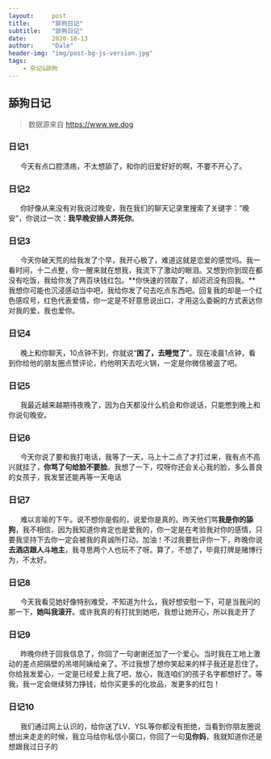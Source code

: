 ```yaml
---
layout:     post
title:      "舔狗日记"
subtitle:   "舔狗日记"
date:       2020-10-13
author:     "Dale"
header-img: "img/post-bg-js-version.jpg"
tags:
    - 杂记&舔狗 
---
```


## 舔狗日记
> 数据源来自 https://www.we.dog 

### 日记1
&#160;&#160; &#160; &#160;今天有点口腔溃疡，不太想舔了，和你的旧爱好好的啊，不要不开心了。

### 日记2
&#160;&#160; &#160; &#160;你好像从来没有对我说过晚安，我在我们的聊天记录里搜索了关键字：“晚安”，你说过一次：**我早晚安排人弄死你**。

### 日记3
&#160;&#160; &#160; &#160;今天你破天荒的给我发了个早，我开心极了，难道这就是恋爱的感觉吗。我一看时间，十二点整，你一醒来就在想我，我流下了激动的眼泪。又想到你到现在都没有吃饭，我给你发了两百块钱红包。**你快速的领取了，却迟迟没有回我。**我想你可能也沉浸感动当中吧，我给你发了句去吃点东西吧。回复我的却是一个红色感叹号，红色代表爱情，你一定是不好意思说出口，才用这么委婉的方式表达你对我的爱，我也爱你。

### 日记4
&#160;&#160; &#160; &#160;晚上和你聊天，10点钟不到，你就说“**困了，去睡觉了**”。现在凌晨1点钟，看到你给他的朋友圈点赞评论，约他明天去吃火锅，一定是你微信被盗了吧。

### 日记5
&#160;&#160; &#160; &#160;我最近越来越期待夜晚了，因为白天都没什么机会和你说话，只能憋到晚上和你说句晚安。

### 日记6
&#160;&#160; &#160; &#160;今天你说了要和我打电话，我等了一天，马上十二点了才打过来，我有点不高兴就挂了，**你骂了句给脸不要脸**。我想了一下，哎呀你还会关心我的脸，多么善良的女孩子，我发誓还能再等一天电话

### 日记7
&#160;&#160; &#160; &#160;难以言喻的下午。说不想你是假的，说爱你是真的。昨天他们骂**我是你的舔狗**，我不相信，因为我知道你肯定也是爱我的，你一定是在考验我对你的感情，只要我坚持下去你一定会被我的真诚所打动，加油！不过我要批评你一下，昨晚你说**去酒店跟人斗地主**，我寻思两个人也玩不了呀。算了，不想了，毕竟打牌是赌博行为，不太好。

### 日记8
&#160;&#160; &#160; &#160;今天我看见她好像特别难受，不知道为什么，我好想安慰一下，可是当我问的那一下，**她叫我滚开**。或许我真的有打扰到她吧，我想让她开心，所以我走开了

### 日记9
&#160;&#160; &#160; &#160;昨晚你终于回我信息了，你回了一句谢谢还加了一个爱心。当时我在工地上激动的差点把隔壁的吊塔阿姨给亲了。不过我想了想你笑起来的样子我还是忍住了。你给我发爱心，一定是已经爱上我了吧，放心，我连咱们的孩子名字都想好了。等我，我一定会继续努力挣钱，给你买更多的化妆品，发更多的红包！

### 日记10
&#160;&#160; &#160; &#160;我们通过网上认识的，给你送了LV、YSL等你都没有拒绝，当看到你朋友圈说想出来走走的时候，我立马给你私信小窗口，你回了一句**见你妈**，我就知道你还是想跟我过日子的
